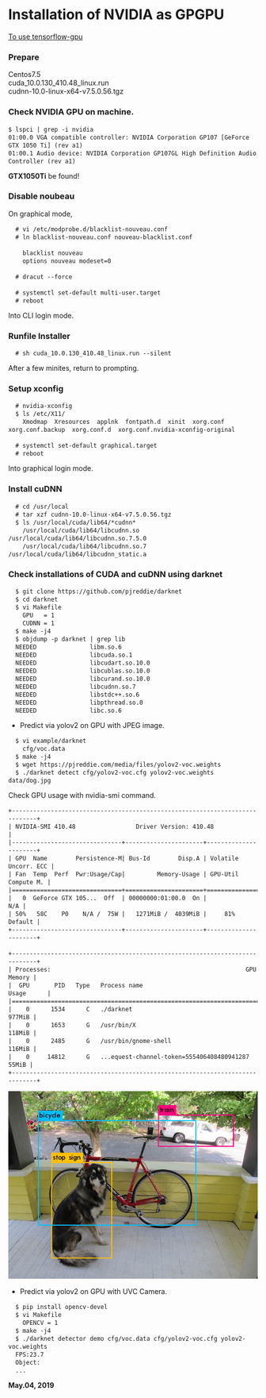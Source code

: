 # Installation of NVIDIA as GPGPU  

[To use tensorflow-gpu](./README_tensorflow-gpu.md)  

### Prepare  
Centos7.5  
cuda_10.0.130_410.48_linux.run  
cudnn-10.0-linux-x64-v7.5.0.56.tgz  

### Check NVIDIA GPU on machine.  
```
$ lspci | grep -i nvidia
01:00.0 VGA compatible controller: NVIDIA Corporation GP107 [GeForce GTX 1050 Ti] (rev a1)
01:00.1 Audio device: NVIDIA Corporation GP107GL High Definition Audio Controller (rev a1)
```
**GTX1050Ti** be found!  

### Disable noubeau  

On graphical mode,  
```
  # vi /etc/modprobe.d/blacklist-nouveau.conf
  # ln blacklist-nouveau.conf nouveau-blacklist.conf

    blacklist nouveau
    options nouveau modeset=0

  # dracut --force

  # systemctl set-default multi-user.target
  # reboot
```
Into CLI login mode.  

### Runfile Installer  
```
  # sh cuda_10.0.130_410.48_linux.run --silent
```
After a few minites, return to prompting.  

### Setup xconfig
```
  # nvidia-xconfig
  $ ls /etc/X11/
    Xmodmap  Xresources  applnk  fontpath.d  xinit  xorg.conf  xorg.conf.backup  xorg.conf.d  xorg.conf.nvidia-xconfig-original

  # systemctl set-default graphical.target
  # reboot
```
Into graphical login mode.  

### Install cuDNN  

```
  # cd /usr/local
  # tar xzf cudnn-10.0-linux-x64-v7.5.0.56.tgz
  $ ls /usr/local/cuda/lib64/*cudnn*
    /usr/local/cuda/lib64/libcudnn.so    /usr/local/cuda/lib64/libcudnn.so.7.5.0
    /usr/local/cuda/lib64/libcudnn.so.7  /usr/local/cuda/lib64/libcudnn_static.a

```

### Check installations of CUDA and cuDNN using darknet
```
  $ git clone https://github.com/pjreddie/darknet
  $ cd darknet
  $ vi Makefile
    GPU   = 1
    CUDNN = 1
  $ make -j4
  $ objdump -p darknet | grep lib
  NEEDED               libm.so.6
  NEEDED               libcuda.so.1
  NEEDED               libcudart.so.10.0
  NEEDED               libcublas.so.10.0
  NEEDED               libcurand.so.10.0
  NEEDED               libcudnn.so.7
  NEEDED               libstdc++.so.6
  NEEDED               libpthread.so.0
  NEEDED               libc.so.6
```

- Predict via yolov2 on GPU with JPEG image.  

```
  $ vi example/darknet
    cfg/voc.data
  $ make -j4
  $ wget https://pjreddie.com/media/files/yolov2-voc.weights
  $ ./darknet detect cfg/yolov2-voc.cfg yolov2-voc.weights data/dog.jpg
```
Check GPU usage with nvidia-smi command.
```
+-----------------------------------------------------------------------------+
| NVIDIA-SMI 410.48                 Driver Version: 410.48                    |
|-------------------------------+----------------------+----------------------+
| GPU  Name        Persistence-M| Bus-Id        Disp.A | Volatile Uncorr. ECC |
| Fan  Temp  Perf  Pwr:Usage/Cap|         Memory-Usage | GPU-Util  Compute M. |
|===============================+======================+======================|
|   0  GeForce GTX 105...  Off  | 00000000:01:00.0  On |                  N/A |
| 50%   58C    P0    N/A /  75W |   1271MiB /  4039MiB |     81%      Default |
+-------------------------------+----------------------+----------------------+
                                                                               
+-----------------------------------------------------------------------------+
| Processes:                                                       GPU Memory |
|  GPU       PID   Type   Process name                             Usage      |
|=============================================================================|
|    0      1534      C   ./darknet                                    977MiB |
|    0      1653      G   /usr/bin/X                                   118MiB |
|    0      2485      G   /usr/bin/gnome-shell                         116MiB |
|    0     14812      G   ...equest-channel-token=555406408480941287    55MiB |
+-----------------------------------------------------------------------------+
```

![](predictions.jpg)  

- Predict via yolov2 on GPU with UVC Camera.  

```
  $ pip install opencv-devel
  $ vi Makefile
    OPENCV = 1
  $ make -j4
  $ ./darknet detector demo cfg/voc.data cfg/yolov2-voc.cfg yolov2-voc.weights
  FPS:23.7
  Object:
  ...
```

**May.04, 2019**  
